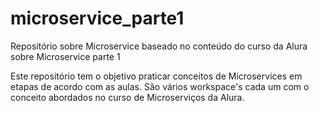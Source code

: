 # microservice_parte1
Repositório sobre Microservice baseado no conteúdo do curso da Alura sobre Microservice parte 1 

Este repositório tem o objetivo praticar conceitos de Microservices em etapas de acordo com as aulas. 
São vários workspace's cada um com o conceito abordados no curso de Microserviços da Alura.
